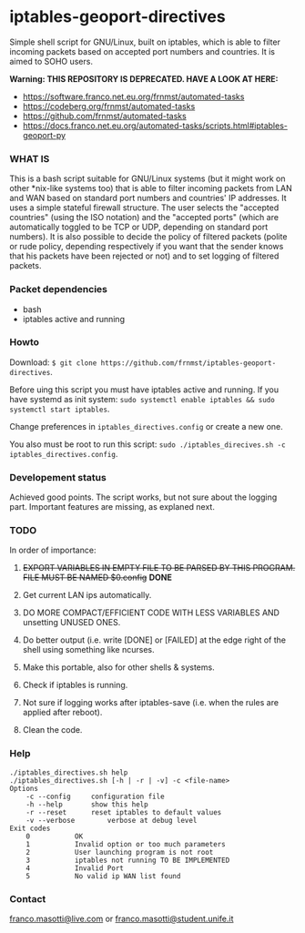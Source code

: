 # iptables-geoport-directives

Simple shell script for GNU/Linux, built on iptables, which is able to filter 
incoming packets based on accepted port numbers and countries. It is aimed to 
SOHO users.

**Warning: THIS REPOSITORY IS DEPRECATED. HAVE A LOOK AT HERE:**

- https://software.franco.net.eu.org/frnmst/automated-tasks
- https://codeberg.org/frnmst/automated-tasks
- https://github.com/frnmst/automated-tasks
- https://docs.franco.net.eu.org/automated-tasks/scripts.html#iptables-geoport-py

### WHAT IS

This is a bash script suitable for GNU/Linux systems (but it might work on 
other *nix-like systems too) that is able to filter incoming packets from LAN 
and WAN based on standard port numbers and countries' IP addresses. It uses a 
simple stateful firewall structure. The user selects the "accepted countries" 
(using the ISO notation) and the "accepted ports" (which are automatically 
toggled to be TCP or UDP, depending on standard port numbers). It is also 
possible to decide the policy of filtered packets (polite or rude policy, 
depending respectively if you want that the sender knows that his packets have 
been rejected or not) and to set logging of filtered packets.

### Packet dependencies

- bash
- iptables active and running

### Howto

Download: `$ git clone https://github.com/frnmst/iptables-geoport-directives`.

Before uing this script you must have iptables active and running.
If you have systemd as init system: `sudo systemctl enable iptables && sudo systemctl start iptables`.

Change preferences in `iptables_directives.config` or create a new one.

You also must be root to run this script: `sudo ./iptables_direcives.sh -c iptables_directives.config`.

### Developement status

Achieved good points. The script works, but not sure about the logging part. 
Important features are missing, as explaned next.

### TODO

In order of importance:

1. ~~EXPORT VARIABLES IN EMPTY FILE TO BE PARSED BY THIS PROGRAM. FILE MUST BE 
   NAMED $0.config~~ **DONE**

2. Get current LAN ips automatically.

3. DO MORE COMPACT/EFFICIENT CODE WITH LESS VARIABLES AND unsetting UNUSED ONES.

4. Do better output (i.e. write [DONE] or [FAILED] at the edge right of the 
   shell using something like ncurses.

5. Make this portable, also for other shells & systems.

6. Check if iptables is running.

7. Not sure if logging works after iptables-save (i.e. when the rules 
   are applied after reboot).

8. Clean the code.

### Help

```
./iptables_directives.sh help
./iptables_directives.sh [-h | -r | -v] -c <file-name>
Options
	-c --config		configuration file
	-h --help		show this help
	-r --reset		reset iptables to default values
	-v --verbose		verbose at debug level
Exit codes
	0			OK
	1			Invalid option or too much parameters
	2			User launching program is not root
	3			iptables not running TO BE IMPLEMENTED
	4			Invalid Port
	5			No valid ip WAN list found
```

### Contact

franco.masotti@live.com or franco.masotti@student.unife.it
